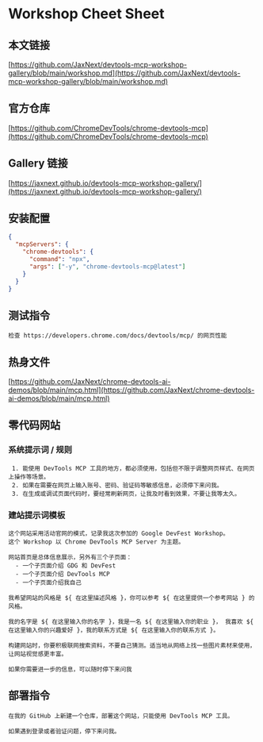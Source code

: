 # Workshop Cheet Sheet

## 本文链接

[https://github.com/JaxNext/devtools-mcp-workshop-gallery/blob/main/workshop.md](https://github.com/JaxNext/devtools-mcp-workshop-gallery/blob/main/workshop.md)

## 官方仓库

[https://github.com/ChromeDevTools/chrome-devtools-mcp](https://github.com/ChromeDevTools/chrome-devtools-mcp)

## Gallery 链接

[https://jaxnext.github.io/devtools-mcp-workshop-gallery/](https://jaxnext.github.io/devtools-mcp-workshop-gallery/)

## 安装配置

```json
{
  "mcpServers": {
    "chrome-devtools": {
      "command": "npx",
      "args": ["-y", "chrome-devtools-mcp@latest"]
    }
  }
}
```

## 测试指令

```
检查 https://developers.chrome.com/docs/devtools/mcp/ 的网页性能
```

## 热身文件

[https://github.com/JaxNext/chrome-devtools-ai-demos/blob/main/mcp.html](https://github.com/JaxNext/chrome-devtools-ai-demos/blob/main/mcp.html)

## 零代码网站

### 系统提示词 / 规则

```
 1. 能使用 DevTools MCP 工具的地方，都必须使用，包括但不限于调整网页样式、在网页上操作等场景。
 2. 如果在需要在网页上输入账号、密码、验证码等敏感信息，必须停下来问我。
 3. 在生成或调试页面代码时，要经常刷新网页，让我及时看到效果，不要让我等太久。
```

### 建站提示词模板

```
这个网站采用活动官网的模式，记录我这次参加的 Google DevFest Workshop。
这个 Workshop 以 Chrome DevTools MCP Server 为主题。

网站首页是总体信息展示，另外有三个子页面：
  - 一个子页面介绍 GDG 和 DevFest
  - 一个子页面介绍 DevTools MCP
  - 一个子页面介绍我自己

我希望网站的风格是 ${ 在这里描述风格 }，你可以参考 ${ 在这里提供一个参考网站 } 的风格。

我的名字是 ${ 在这里输入你的名字 }，我是一名 ${ 在这里输入你的职业 }， 我喜欢 ${ 在这里输入你的兴趣爱好 }，我的联系方式是 ${ 在这里输入你的联系方式 }。

构建网站时，你要积极联网搜索资料，不要自己猜测。适当地从网络上找一些图片素材来使用，让网站视觉感更丰富。

如果你需要进一步的信息，可以随时停下来问我
```

## 部署指令

```
在我的 GitHub 上新建一个仓库，部署这个网站，只能使用 DevTools MCP 工具。

如果遇到登录或者验证问题，停下来问我。
```